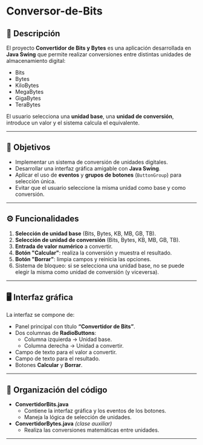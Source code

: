 # Conversor-de-Bits

## 📝 Descripción
El proyecto **Convertidor de Bits y Bytes** es una aplicación desarrollada en **Java Swing** que permite realizar conversiones entre distintas unidades de almacenamiento digital:  
- Bits  
- Bytes  
- KiloBytes  
- MegaBytes  
- GigaBytes  
- TeraBytes  

El usuario selecciona una **unidad base**, una **unidad de conversión**, introduce un valor y el sistema calcula el equivalente.

---

## 🎯 Objetivos
- Implementar un sistema de conversión de unidades digitales.  
- Desarrollar una interfaz gráfica amigable con **Java Swing**.  
- Aplicar el uso de **eventos** y **grupos de botones** (`ButtonGroup`) para selección única.  
- Evitar que el usuario seleccione la misma unidad como base y como conversión.  

---

## ⚙️ Funcionalidades
1. **Selección de unidad base** (Bits, Bytes, KB, MB, GB, TB).  
2. **Selección de unidad de conversión** (Bits, Bytes, KB, MB, GB, TB).  
3. **Entrada de valor numérico** a convertir.  
4. **Botón "Calcular"**: realiza la conversión y muestra el resultado.  
5. **Botón "Borrar"**: limpia campos y reinicia las opciones.  
6. Sistema de bloqueo: si se selecciona una unidad base, no se puede elegir la misma como unidad de conversión (y viceversa).  

---

## 🖥️ Interfaz gráfica
La interfaz se compone de:  
- Panel principal con título **“Convertidor de Bits”**.  
- Dos columnas de **RadioButtons**:  
  - Columna izquierda → Unidad base.  
  - Columna derecha → Unidad a convertir.  
- Campo de texto para el valor a convertir.  
- Campo de texto para el resultado.  
- Botones **Calcular** y **Borrar**.  

---

## 📂 Organización del código
- **ConvertidorBits.java**  
  - Contiene la interfaz gráfica y los eventos de los botones.  
  - Maneja la lógica de selección de unidades.  
- **ConvertidorBytes.java** *(clase auxiliar)*  
  - Realiza las conversiones matemáticas entre unidades.  

---
 

